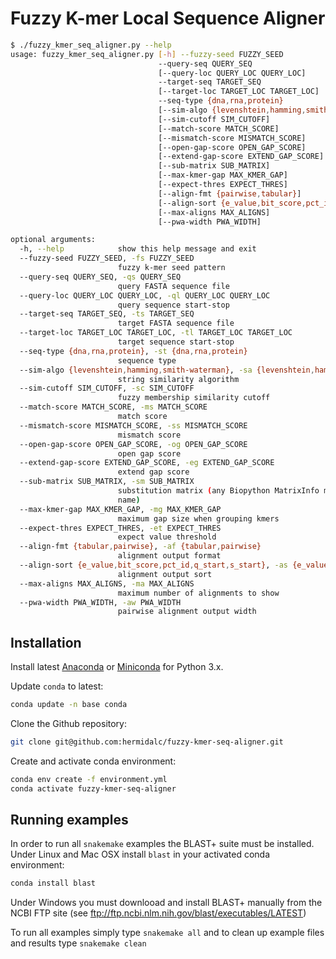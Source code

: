 # Fuzzy K-mer Local Sequence Aligner

```bash
$ ./fuzzy_kmer_seq_aligner.py --help
usage: fuzzy_kmer_seq_aligner.py [-h] --fuzzy-seed FUZZY_SEED
                                 --query-seq QUERY_SEQ
                                 [--query-loc QUERY_LOC QUERY_LOC]
                                 --target-seq TARGET_SEQ
                                 [--target-loc TARGET_LOC TARGET_LOC]
                                 --seq-type {dna,rna,protein}
                                 [--sim-algo {levenshtein,hamming,smith-waterman}]
                                 [--sim-cutoff SIM_CUTOFF]
                                 [--match-score MATCH_SCORE]
                                 [--mismatch-score MISMATCH_SCORE]
                                 [--open-gap-score OPEN_GAP_SCORE]
                                 [--extend-gap-score EXTEND_GAP_SCORE]
                                 [--sub-matrix SUB_MATRIX]
                                 [--max-kmer-gap MAX_KMER_GAP]
                                 [--expect-thres EXPECT_THRES]
                                 [--align-fmt {pairwise,tabular}]
                                 [--align-sort {e_value,bit_score,pct_id,q_start,s_start}]
                                 [--max-aligns MAX_ALIGNS]
                                 [--pwa-width PWA_WIDTH]

optional arguments:
  -h, --help            show this help message and exit
  --fuzzy-seed FUZZY_SEED, -fs FUZZY_SEED
                        fuzzy k-mer seed pattern
  --query-seq QUERY_SEQ, -qs QUERY_SEQ
                        query FASTA sequence file
  --query-loc QUERY_LOC QUERY_LOC, -ql QUERY_LOC QUERY_LOC
                        query sequence start-stop
  --target-seq TARGET_SEQ, -ts TARGET_SEQ
                        target FASTA sequence file
  --target-loc TARGET_LOC TARGET_LOC, -tl TARGET_LOC TARGET_LOC
                        target sequence start-stop
  --seq-type {dna,rna,protein}, -st {dna,rna,protein}
                        sequence type
  --sim-algo {levenshtein,hamming,smith-waterman}, -sa {levenshtein,hamming,smith-waterman}
                        string similarity algorithm
  --sim-cutoff SIM_CUTOFF, -sc SIM_CUTOFF
                        fuzzy membership similarity cutoff
  --match-score MATCH_SCORE, -ms MATCH_SCORE
                        match score
  --mismatch-score MISMATCH_SCORE, -ss MISMATCH_SCORE
                        mismatch score
  --open-gap-score OPEN_GAP_SCORE, -og OPEN_GAP_SCORE
                        open gap score
  --extend-gap-score EXTEND_GAP_SCORE, -eg EXTEND_GAP_SCORE
                        extend gap score
  --sub-matrix SUB_MATRIX, -sm SUB_MATRIX
                        substitution matrix (any Biopython MatrixInfo matrix
                        name)
  --max-kmer-gap MAX_KMER_GAP, -mg MAX_KMER_GAP
                        maximum gap size when grouping kmers
  --expect-thres EXPECT_THRES, -et EXPECT_THRES
                        expect value threshold
  --align-fmt {tabular,pairwise}, -af {tabular,pairwise}
                        alignment output format
  --align-sort {e_value,bit_score,pct_id,q_start,s_start}, -as {e_value,bit_score,pct_id,q_start,s_start}
                        alignment output sort
  --max-aligns MAX_ALIGNS, -ma MAX_ALIGNS
                        maximum number of alignments to show
  --pwa-width PWA_WIDTH, -aw PWA_WIDTH
                        pairwise alignment output width
```

## Installation

Install latest
<a href="https://www.anaconda.com/distribution/" target="_blank">Anaconda</a>
or
<a href="https://docs.conda.io/en/latest/miniconda.html" target="_blank">Miniconda</a>
for Python 3.x.

Update ``conda`` to latest:
```bash
conda update -n base conda
```

Clone the Github repository:
```bash
git clone git@github.com:hermidalc/fuzzy-kmer-seq-aligner.git
```

Create and activate conda environment:
```bash
conda env create -f environment.yml
conda activate fuzzy-kmer-seq-aligner
```

## Running examples

In order to run all ``snakemake`` examples the BLAST+ suite must be installed.
Under Linux and Mac OSX install ``blast`` in your activated conda environment:
```bash
conda install blast
```
Under Windows you must downlooad and install BLAST+ manually from the NCBI
FTP site (see ftp://ftp.ncbi.nlm.nih.gov/blast/executables/LATEST)

To run all examples simply type ``snakemake all`` and to clean up example
files and results type ``snakemake clean``
